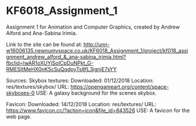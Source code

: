 # KF6018_Assignment_1
Assignment 1 for Animation and Computer Graphics, created by Andrew Alford and Ana-Sabina Irimia.

Link to the site can be found at: http://unn-w16006135.newnumyspace.co.uk/KF6018_Assignment_1/project/kf018_assignment_andrew_alford_&_ana-sabina_irimia.html?fbclid=IwAR1oXUYjSoICpDuNPkt_G-RMESItMeHX0nK5cSuQqdpyTs8fL3ignjE7sYY

Sources:
  Skybox textures:
    Downloaded: 01/12/2018
    Location: res/textures/skybox/
    URL: https://opengameart.org/content/space-skyboxes-0
    USE: A galaxy background for the scenes skybox.

  Favicon:
    Downloaded: 14/12/2018
    Location: res/textures/
    URL: https://www.favicon.cc/?action=icon&file_id=843526
    USE: A favicon for the web page.

